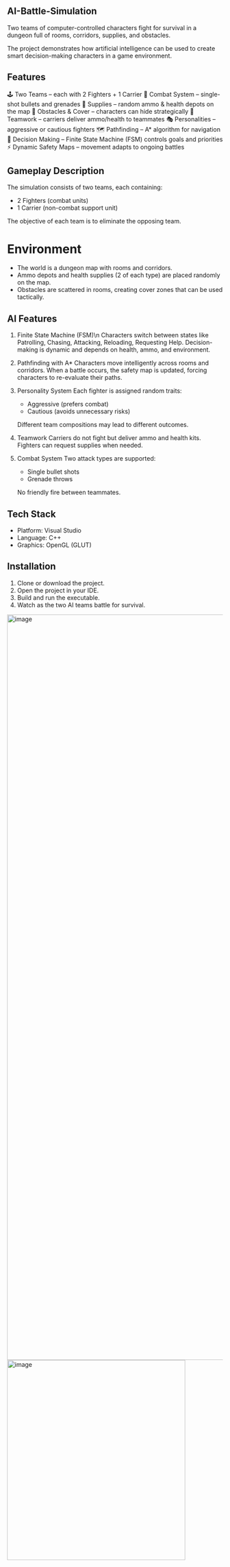 ## AI-Battle-Simulation
Two teams of computer-controlled characters fight for survival in a dungeon full of rooms, corridors, supplies, and obstacles.

The project demonstrates how artificial intelligence can be used to create smart decision-making characters in a game environment.

## Features

🕹 Two Teams – each with 2 Fighters + 1 Carrier
🔫 Combat System – single-shot bullets and grenades
💊 Supplies – random ammo & health depots on the map
🧱 Obstacles & Cover – characters can hide strategically
🤝 Teamwork – carriers deliver ammo/health to teammates
🎭 Personalities – aggressive or cautious fighters
🗺 Pathfinding – A* algorithm for navigation
🔄 Decision Making – Finite State Machine (FSM) controls goals and priorities
⚡ Dynamic Safety Maps – movement adapts to ongoing battles

## Gameplay Description

The simulation consists of two teams, each containing:
- 2 Fighters (combat units)
- 1 Carrier (non-combat support unit)

The objective of each team is to eliminate the opposing team.

# Environment

- The world is a dungeon map with rooms and corridors.
- Ammo depots and health supplies (2 of each type) are placed randomly on the map.
- Obstacles are scattered in rooms, creating cover zones that can be used tactically.

## AI Features

1. Finite State Machine (FSM)\n
   Characters switch between states like Patrolling, Chasing, Attacking, Reloading, Requesting Help.
   Decision-making is dynamic and depends on health, ammo, and environment.

2. Pathfinding with A*
   Characters move intelligently across rooms and corridors.
   When a battle occurs, the safety map is updated, forcing characters to re-evaluate their paths.

4. Personality System
   Each fighter is assigned random traits:
   - Aggressive (prefers combat)
   - Cautious (avoids unnecessary risks)
   
   Different team compositions may lead to different outcomes.

5. Teamwork
   Carriers do not fight but deliver ammo and health kits.
   Fighters can request supplies when needed.

6. Combat System
   Two attack types are supported:
   - Single bullet shots
   - Grenade throws
   
   No friendly fire between teammates.

## Tech Stack

- Platform: Visual Studio
- Language: C++
- Graphics: OpenGL (GLUT)

## Installation

1. Clone or download the project.
2. Open the project in your IDE.
3. Build and run the executable.
4. Watch as the two AI teams battle for survival.


<img width="1741" height="1740" alt="image" src="https://github.com/user-attachments/assets/01011035-382f-4be2-814b-6587b25cfafb" />

<img width="416" height="467" alt="image" src="https://github.com/user-attachments/assets/856b30bf-99b2-455c-b991-21f93bd63df5" />

